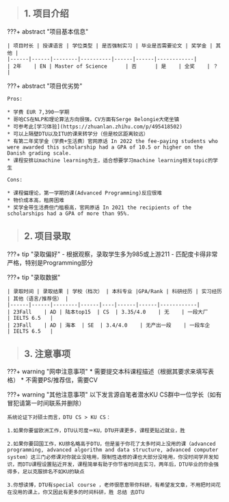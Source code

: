> ## **1. 项目介绍**

???+ abstract "项目基本信息" 

    | 项目时长 | 授课语言 | 学位类型 | 是否强制实习 | 毕业是否需要论文 | 奖学金 | 其他 |
    |------|------|--------|----------|------|------|------------|
    | 2年    | EN | Master of Science      | 否      | 是    | 全奖    | ？          |

???+ abstract "项目优劣势" 

    Pros:

    * 学费 EUR 7,390一学期
    * 哥哈CS在NLP和理论算法方向很强，CV方面有Serge Belongie大佬坐镇
    * 可参考此[学习体验](https://zhuanlan.zhihu.com/p/495418502)
    * 可以上隔壁DTU以及ITU的课来转学分（但是校区距离较远）
    * 有第二年奖学金（学费+生活费）官网原话 In 2022 the fee-paying students who were awarded this scholarship had a GPA of 10.5 or higher on the Danish grading scale.
    * 课程安排以machine learning为主，适合想要学习machine learning相关topic的学生
    
    Cons:

    * 课程偏理论，第一学期的课(Advanced Programming)反应很难
    * 物价成本高，租房困难
    * 奖学金带生活费但门槛极高，官网原话 In 2021 the recipients of the scholarships had a GPA of more than 95%.

> ## **2. 项目录取**

???+ tip "录取偏好"
    - 根据观察，录取学生多为985或上游211
    - 匹配度卡得非常严格，特别是Programming部分

???+ tip "录取数据"

    | 录取时间 | 录取结果 | 学校（档次） | 本科专业 |GPA/Rank | 科研经历 | 实习经历 | 其他（语言/推荐信） |
    |------|------|--------|------|----|------|------|------------|
    | 23Fall    | AD | 陆本top15  | CS  | 3.35/4.0    | 无    | 一段大厂    | IELTS 6.5   |
    | 23Fall    | AD | 海本  | SE  | 3.4/4.0    | 无产出一段    | 一段车企    | IELTS 6.5   |


> ## **3. 注意事项**

???+ warning "网申注意事项"
    * 需要提交本科课程描述（根据其要求来填写表格）
    * 不需要PS/推荐信，需要CV

???+ warning "其他注意事项"
    以下发言源自笔者潜水KU CS群中一位学长（如有冒犯请第一时间联系并删除）

    系统论证下对硕士而言，DTU CS > KU CS：

    1.如果你要留欧洲工作，DTU认可度＝KU，DTU开课更多，课程更贴近就业，胜 

    2.如果你要回国工作，KU排名略高于DTU，但是鉴于你花了太多时间上没用的课（advanced programming, advanced algorithm and data structure, advanced computer system）这三门必修课对你就业没啥用，限制性选修的课也大部分没啥用，你没时间学开发知识，而DTU课程设置贴近开发，课程简单有助于你节省时间去实习，两年后，DTU毕业的你会强得多，足以克服排名不如KU的缺点 

    3.你想读博，DTU有special course ，老师很愿意带你科研，有希望发文章，不用把时间花在没用的课上，你又因此有更多的时间科研，胜 总结 去DTU

